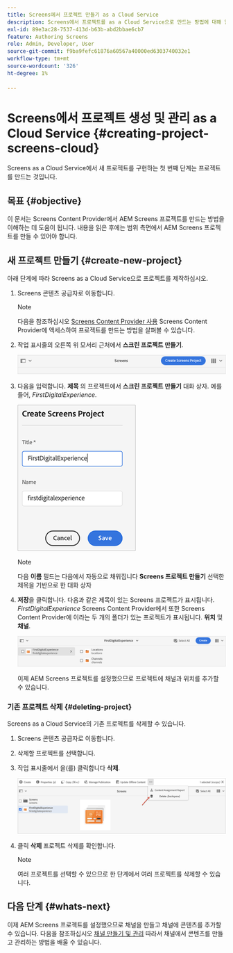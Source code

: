 ```yaml
---
title: Screens에서 프로젝트 만들기 as a Cloud Service
description: Screens에서 프로젝트를 as a Cloud Service으로 만드는 방법에 대해 알아봅니다.
exl-id: 89e3ac28-7537-413d-b63b-abd2bbae6cb7
feature: Authoring Screens
role: Admin, Developer, User
source-git-commit: f9ba9fefc61876a60567a40000ed6303740032e1
workflow-type: tm+mt
source-wordcount: '326'
ht-degree: 1%

---
```


# Screens에서 프로젝트 생성 및 관리 as a Cloud Service {#creating-project-screens-cloud}

Screens as a Cloud Service에서 새 프로젝트를 구현하는 첫 번째 단계는 프로젝트를 만드는 것입니다.

## 목표 {#objective}

이 문서는 Screens Content Provider에서 AEM Screens 프로젝트를 만드는 방법을 이해하는 데 도움이 됩니다. 내용을 읽은 후에는 범위 측면에서 AEM Screens 프로젝트를 만들 수 있어야 합니다.

## 새 프로젝트 만들기 {#create-new-project}

아래 단계에 따라 Screens as a Cloud Service으로 프로젝트를 제작하십시오.

1. Screens 콘텐츠 공급자로 이동합니다.

   >[!NOTE]
   >다음을 참조하십시오 [Screens Content Provider 사용](https://experienceleague.adobe.com/docs/experience-manager-cloud-service/content/screens-as-cloud-service/configure-screens-cloud/using-screens-content-provider.html) Screens Content Provider에 액세스하여 프로젝트를 만드는 방법을 살펴볼 수 있습니다.

1. 작업 표시줄의 오른쪽 위 모서리 근처에서 **스크린 프로젝트 만들기**.

   ![create-screens-project1](/help/screens-cloud/assets/create-content/create-screens-project1.png)

1. 다음을 입력합니다. **제목** 의 프로젝트에서 **스크린 프로젝트 만들기** 대화 상자. 예를 들어, *FirstDigitalExperience*.

   ![create-screens-project2](/help/screens-cloud/assets/create-content/create-screens-project2.png)

   >[!NOTE]
   >다음 **이름** 필드는 다음에서 자동으로 채워집니다 **Screens 프로젝트 만들기** 선택한 제목을 기반으로 한 대화 상자

1. **저장**&#x200B;을 클릭합니다. 다음과 같은 제목이 있는 Screens 프로젝트가 표시됩니다. *FirstDigitalExperience* Screens Content Provider에서 또한 Screens Content Provider에 이라는 두 개의 폴더가 있는 프로젝트가 표시됩니다. **위치** 및 **채널**.

   ![create-screens-project3](/help/screens-cloud/assets/create-content/create-screens-project3.png)

   이제 AEM Screens 프로젝트를 설정했으므로 프로젝트에 채널과 위치를 추가할 수 있습니다.

### 기존 프로젝트 삭제 {#deleting-project}

Screens as a Cloud Service의 기존 프로젝트를 삭제할 수 있습니다.

1. Screens 콘텐츠 공급자로 이동합니다.
1. 삭제할 프로젝트를 선택합니다.
1. 작업 표시줄에서 을(를) 클릭합니다 **삭제**.

   ![create-project5](/help/screens-cloud/assets/create-content/create-project5.png)

1. 클릭 **삭제** 프로젝트 삭제를 확인합니다.

   >[!NOTE]
   >여러 프로젝트를 선택할 수 있으므로 한 단계에서 여러 프로젝트를 삭제할 수 있습니다.

## 다음 단계 {#whats-next}

이제 AEM Screens 프로젝트를 설정했으므로 채널을 만들고 채널에 콘텐츠를 추가할 수 있습니다. 다음을 참조하십시오 [채널 만들기 및 관리](creating-channels-screens-cloud.md) 따라서 채널에서 콘텐츠를 만들고 관리하는 방법을 배울 수 있습니다.
